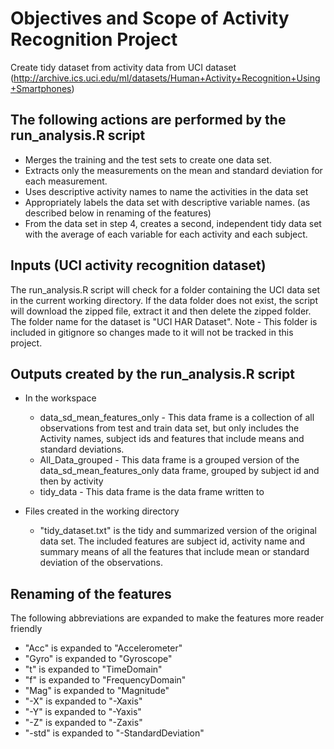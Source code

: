 # Objectives and Scope of Activity Recognition Project
Create tidy dataset from activity data from UCI dataset (http://archive.ics.uci.edu/ml/datasets/Human+Activity+Recognition+Using+Smartphones)

## The following actions are performed by the run_analysis.R script
* Merges the training and the test sets to create one data set.
* Extracts only the measurements on the mean and standard deviation for each measurement.
* Uses descriptive activity names to name the activities in the data set
* Appropriately labels the data set with descriptive variable names. (as described below in renaming of the features)
* From the data set in step 4, creates a second, independent tidy data set with the average of each variable for each activity and each subject.

## Inputs (UCI activity recognition dataset)
The run_analysis.R script will check for a folder containing the UCI data set in the current working directory. If the data folder does not exist, the script will download the zipped file, extract it and then delete the zipped folder.
The folder name for the dataset is "UCI HAR Dataset". 
Note - This folder is included in gitignore so changes made to it will not be tracked in this project.

## Outputs created by the run_analysis.R script
* In the workspace
  * data_sd_mean_features_only - This data frame is a collection of all observations from test and train data set, but only includes the Activity names, subject ids and features that include means and standard deviations.
  * All_Data_grouped - This data frame is a grouped version of the data_sd_mean_features_only data frame, grouped by subject id and then by activity
  * tidy_data - This data frame is the data frame written to 

* Files created in the working directory
  * "tidy_dataset.txt" is the tidy and summarized version of the original data set. The included features are subject id, activity name and summary means of all the features that include mean or standard deviation of the observations.

## Renaming of the features
The following abbreviations are expanded to make the features more reader friendly
* "Acc" is expanded to "Accelerometer"
* "Gyro" is expanded to "Gyroscope"
* "t" is expanded to "TimeDomain"
* "f" is expanded to "FrequencyDomain"
* "Mag" is expanded to "Magnitude"
* "-X" is expanded to "-Xaxis"
* "-Y" is expanded to "-Yaxis"
* "-Z" is expanded to "-Zaxis"
* "-std" is expanded to "-StandardDeviation"
